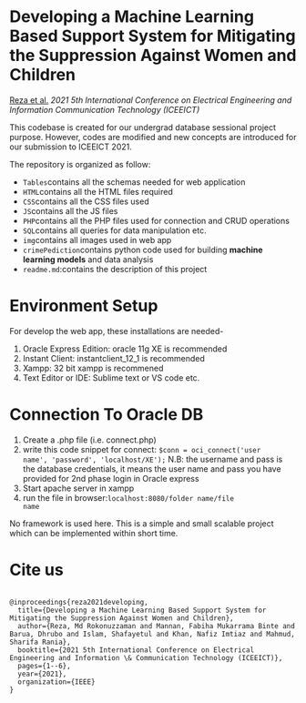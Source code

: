 # Developing a Machine Learning Based Support System for Mitigating the Suppression Against Women and Children

[Reza et al.](https://scholar.google.com/citations?user=9Tcxq-0AAAAJ&hl=en) *2021 5th International Conference on Electrical Engineering and Information Communication Technology (ICEEICT)*

This codebase is created for our undergrad database sessional project purpose. However, codes are modified and new concepts are introduced for our submission to ICEEICT 2021.

The repository is organized as follow:
* <code>Tables</code>contains all the schemas needed for web application
* <code>HTML</code>contains all the HTML files required
* <code>CSS</code>contains all the CSS files used
* <code>JS</code>contains all the JS files
* <code>PHP</code>contains all the PHP files used for connection and CRUD operations
* <code>SQL</code>contains all queries for data manipulation etc.
* <code>img</code>contains all images used in web app
* <code>crimePediction</code>contains python code used for building <b>machine learning models</b> and data analysis
* <code>readme.md</code>:contains the description of this project

# Environment Setup
For develop the web app, these installations are needed-
1. Oracle Express Edition: oracle 11g XE is recommended
2. Instant Client: instantclient_12_1 is recommended
3. Xampp: 32 bit xampp is recommened
4. Text Editor or IDE: Sublime text or VS code etc.

# Connection To Oracle DB
1. Create a .php file (i.e. connect.php)
2. write this code snippet for connect: <code>$conn = oci_connect('user name', 'password', 'localhost/XE');</code>
    N.B: the username and pass is the database credentials, it means the user name and pass you have provided for 2nd phase login in Oracle express
3. Start apache server in xampp
4. run the file in browser:<code>localhost:8080/folder name/file name</code>

No framework is used here. This is a simple and small scalable project which can be implemented within short time. 
# Cite us
<code>
@inproceedings{reza2021developing,
  title={Developing a Machine Learning Based Support System for Mitigating the Suppression Against Women and Children},
  author={Reza, Md Rokonuzzaman and Mannan, Fabiha Mukarrama Binte and Barua, Dhrubo and Islam, Shafayetul and Khan, Nafiz Imtiaz and Mahmud, Sharifa Rania},
  booktitle={2021 5th International Conference on Electrical Engineering and Information \& Communication Technology (ICEEICT)},
  pages={1--6},
  year={2021},
  organization={IEEE}
}
</code>

